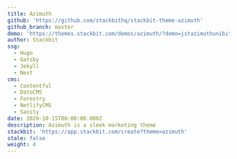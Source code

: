 ```yaml
---
title: Azimuth
github: 'https://github.com/stackbithq/stackbit-theme-azimuth'
github_branch: master
demo: 'https://themes.stackbit.com/demos/azimuth/?demo=jstazimuthunibit'
author: Stackbit
ssg:
  - Hugo
  - Gatsby
  - Jekyll
  - Next
cms:
  - Contentful
  - DatoCMS
  - Forestry
  - NetlifyCMS
  - Sanity
date: 2020-10-15T00:00:00.000Z
description: Azimuth is a sleek marketing theme
stackbit: 'https://app.stackbit.com/create?theme=azimuth'
stale: false
weight: 4
---
```

